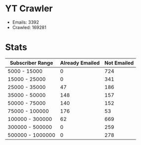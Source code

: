 # YT Crawler
- Emails: 3392
- Crawled: 169281

# Stats
| Subscriber Range  | Already Emailed | Not Emailed |
|-------|-------|-------|
| 5000 - 15000 | 0 | 724 |
| 15000 - 25000 | 0 | 341 |
| 25000 - 35000 | 47 | 186 |
| 35000 - 50000 | 148 | 157 |
| 50000 - 75000 | 140 | 152 |
| 75000 - 100000 | 176 | 53 |
| 100000 - 300000 | 62 | 669 |
| 300000 - 500000 | 0 | 259 |
| 500000 - 1000000 | 0 | 278 |
